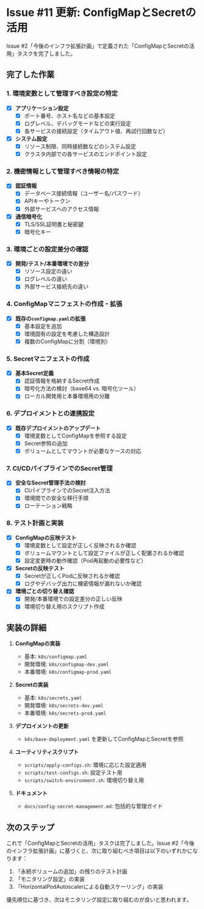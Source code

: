# Issue #11 更新: ConfigMapとSecretの活用

Issue #2「今後のインフラ拡張計画」で定義された「ConfigMapとSecretの活用」タスクを完了しました。

## 完了した作業

### 1. 環境変数として管理すべき設定の特定
- [x] **アプリケーション設定**
  - [x] ポート番号、ホスト名などの基本設定
  - [x] ログレベル、デバッグモードなどの実行設定
  - [x] 各サービスの接続設定（タイムアウト値、再試行回数など）

- [x] **システム設定**
  - [x] リソース制限、同時接続数などのシステム設定
  - [x] クラスタ内部での各サービスのエンドポイント設定

### 2. 機密情報として管理すべき情報の特定
- [x] **認証情報**
  - [x] データベース接続情報（ユーザー名/パスワード）
  - [x] APIキーやトークン
  - [x] 外部サービスへのアクセス情報

- [x] **通信暗号化**
  - [x] TLS/SSL証明書と秘密鍵
  - [x] 暗号化キー

### 3. 環境ごとの設定差分の確認
- [x] **開発/テスト/本番環境での差分**
  - [x] リソース設定の違い
  - [x] ログレベルの違い
  - [x] 外部サービス接続先の違い

### 4. ConfigMapマニフェストの作成・拡張
- [x] **既存の`configmap.yaml`の拡張**
  - [x] 基本設定を追加
  - [x] 環境固有の設定を考慮した構造設計
  - [x] 複数のConfigMapに分割（環境別）

### 5. Secretマニフェストの作成
- [x] **基本Secret定義**
  - [x] 認証情報を格納するSecret作成
  - [x] 暗号化方法の検討（base64 vs. 暗号化ツール）
  - [x] ローカル開発用と本番環境用の分離

### 6. デプロイメントとの連携設定
- [x] **既存デプロイメントのアップデート**
  - [x] 環境変数としてConfigMapを参照する設定
  - [x] Secret参照の追加
  - [x] ボリュームとしてマウントが必要なケースの対応

### 7. CI/CDパイプラインでのSecret管理
- [x] **安全なSecret管理手法の検討**
  - [x] CIパイプラインでのSecret注入方法
  - [x] 環境間での安全な移行手順
  - [x] ローテーション戦略

### 8. テスト計画と実装
- [x] **ConfigMapの反映テスト**
  - [x] 環境変数として設定が正しく反映されるか確認
  - [x] ボリュームマウントとして設定ファイルが正しく配置されるか確認
  - [x] 設定変更時の動作確認（Pod再起動の必要性など）

- [x] **Secretの反映テスト**
  - [x] Secretが正しくPodに反映されるか確認
  - [x] ログやデバッグ出力に機密情報が漏れないか確認

- [x] **環境ごとの切り替え確認**
  - [x] 開発/本番環境での設定差分の正しい反映
  - [x] 環境切り替え用のスクリプト作成

## 実装の詳細

1. **ConfigMapの実装**
   - 基本: `k8s/configmap.yaml`
   - 開発環境: `k8s/configmap-dev.yaml`
   - 本番環境: `k8s/configmap-prod.yaml`

2. **Secretの実装**
   - 基本: `k8s/secrets.yaml`
   - 開発環境: `k8s/secrets-dev.yaml`
   - 本番環境: `k8s/secrets-prod.yaml`

3. **デプロイメントの更新**
   - `k8s/base-deployment.yaml` を更新してConfigMapとSecretを参照

4. **ユーティリティスクリプト**
   - `scripts/apply-configs.sh`: 環境に応じた設定適用
   - `scripts/test-configs.sh`: 設定テスト用
   - `scripts/switch-environment.sh`: 環境切り替え用

5. **ドキュメント**
   - `docs/config-secret-management.md`: 包括的な管理ガイド

## 次のステップ

これで「ConfigMapとSecretの活用」タスクは完了しました。Issue #2「今後のインフラ拡張計画」に基づくと、次に取り組むべき項目は以下のいずれかになります：

1. 「永続ボリュームの追加」の残りのテスト計画
2. 「モニタリング設定」の実装
3. 「HorizontalPodAutoscalerによる自動スケーリング」の実装

優先順位に基づき、次はモニタリング設定に取り組むのが良いと思われます。 